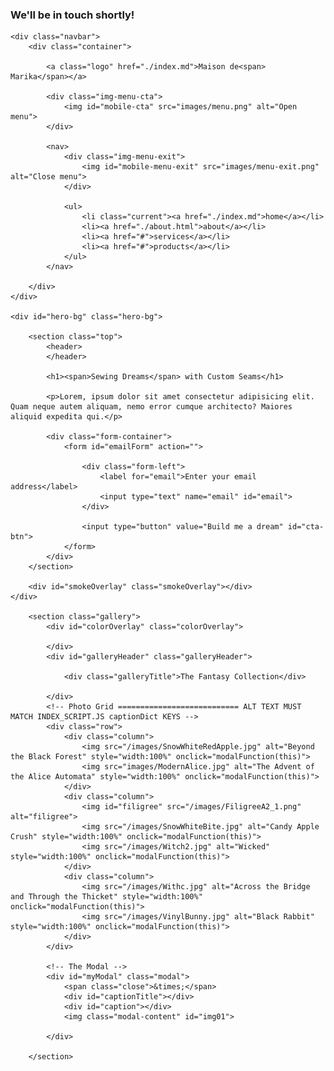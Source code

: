 <!DOCTYPE html>
<html lang="en">
<head>
    <meta charset="UTF-8">
    <meta http-equiv="X-UA-Compatible" content="IE=edge">
    <meta name="viewport" content="width=device-width, initial-scale=1.0">
    <title>Maison de Marika</title>
    <link rel="stylesheet" href="css/main.css">
    <link rel="stylesheet" href="css/index.css">
    <link rel="stylesheet" href="./index.md">
</head>
<body>
    <div class="overlay" id="overlay">
        <h3>We'll be in touch shortly!</h3>
    </div>
    
    <div class="navbar">
        <div class="container">

            <a class="logo" href="./index.md">Maison de<span> Marika</span></a>

            <div class="img-menu-cta">
                <img id="mobile-cta" src="images/menu.png" alt="Open menu">
            </div>

            <nav>
                <div class="img-menu-exit">
                    <img id="mobile-menu-exit" src="images/menu-exit.png" alt="Close menu">
                </div>

                <ul>
                    <li class="current"><a href="./index.md">home</a></li>
                    <li><a href="./about.html">about</a></li>
                    <li><a href="#">services</a></li>
                    <li><a href="#">products</a></li>
                </ul>
            </nav>

        </div>
    </div>

    <div id="hero-bg" class="hero-bg">

        <section class="top">
            <header>             
            </header>

            <h1><span>Sewing Dreams</span> with Custom Seams</h1>

            <p>Lorem, ipsum dolor sit amet consectetur adipisicing elit. Quam neque autem aliquam, nemo error cumque architecto? Maiores aliquid expedita qui.</p>
        
            <div class="form-container">
                <form id="emailForm" action="">

                    <div class="form-left">
                        <label for="email">Enter your email address</label>
                        <input type="text" name="email" id="email">
                    </div>

                    <input type="button" value="Build me a dream" id="cta-btn">
                </form>
            </div>
        </section>

        <div id="smokeOverlay" class="smokeOverlay"></div>
    </div>
    
        <section class="gallery">
            <div id="colorOverlay" class="colorOverlay">

            </div>
            <div id="galleryHeader" class="galleryHeader">

                <div class="galleryTitle">The Fantasy Collection</div>

            </div>
            <!-- Photo Grid =========================== ALT TEXT MUST MATCH INDEX_SCRIPT.JS captionDict KEYS -->
            <div class="row"> 
                <div class="column">
                    <img src="/images/SnowWhiteRedApple.jpg" alt="Beyond the Black Forest" style="width:100%" onclick="modalFunction(this)">
                    <img src="images/ModernAlice.jpg" alt="The Advent of the Alice Automata" style="width:100%" onclick="modalFunction(this)">
                </div>
                <div class="column">
                    <img id="filigree" src="/images/FiligreeA2_1.png" alt="filigree">
                    <img src="/images/SnowWhiteBite.jpg" alt="Candy Apple Crush" style="width:100%" onclick="modalFunction(this)">
                    <img src="/images/Witch2.jpg" alt="Wicked" style="width:100%" onclick="modalFunction(this)">
                </div>  
                <div class="column">
                    <img src="/images/Withc.jpg" alt="Across the Bridge and Through the Thicket" style="width:100%" onclick="modalFunction(this)">
                    <img src="/images/VinylBunny.jpg" alt="Black Rabbit" style="width:100%" onclick="modalFunction(this)">
                </div>
            </div>

            <!-- The Modal -->
            <div id="myModal" class="modal">
                <span class="close">&times;</span>
                <div id="captionTitle"></div>
                <div id="caption"></div>
                <img class="modal-content" id="img01">
                
            </div>

        </section>
        

<script src="script.js"></script>
<script src="index_script.js"></script>
 
</body>
</html>
